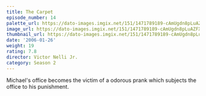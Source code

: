 ```yaml
---
title: The Carpet
episode_number: 14
palette_url: https://dato-images.imgix.net/151/1471789189-cAmUgdn8pLuAZFXMTzFVoz2ezRL.jpg?ixlib=rb-1.1.0&ch=DPR%2CWidth&auto=enhance&palette=json
image_url: https://dato-images.imgix.net/151/1471789189-cAmUgdn8pLuAZFXMTzFVoz2ezRL.jpg?ixlib=rb-1.1.0&ch=DPR%2CWidth&auto=compress%2Cformat&w=500
thumbnail_url: https://dato-images.imgix.net/151/1471789189-cAmUgdn8pLuAZFXMTzFVoz2ezRL.jpg?ixlib=rb-1.1.0&ch=DPR%2CWidth&auto=enhance&w=500&h=280&fit=crop&fm=jpg
date: '2006-01-26'
weight: 19
rating: 7.8
director: Victor Nelli Jr.
category: Season 2
---
```


Michael's office becomes the victim of a odorous prank which subjects the office to his punishment.